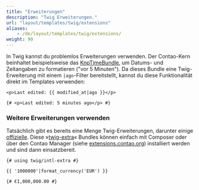 ```yaml
---
title: "Erweiterungen"
description: "Twig Erweiterungen."
url: "layout/templates/twig/extensions"
aliases:
    - /de/layout/templates/twig/extensions/
weight: 90
---
```



In Twig kannst du problemlos Erweiterungen verwenden. Der Contao-Kern beinhaltet beispielsweise das 
[KnpTimeBundle](https://github.com/KnpLabs/KnpTimeBundle), um Datums- und Zeitangaben zu formatieren ("vor 5 Minuten").
Da dieses Bundle eine Twig-Erweiterung mit einem `|ago`-Filter bereitstellt, kannst du diese Funktionalität direkt im Templates verwenden:

```twig
<p>Last edited: {{ modified_at|ago }}</p>

{# <p>Last edited: 5 minutes ago</p> #}
```


### Weitere Erweiterungen verwenden

Tatsächlich gibt es bereits eine Menge Twig-Erweiterungen, darunter einige
[offizielle](https://github.com/twigphp/Twig/tree/3.x/extra). Diese »[twig-extra](https://extensions.contao.org/?q=twig&pages=1)« Bundles 
können einfach mit Composer oder über den Contao Manager (siehe [extensions.contao.org](https://extensions.contao.org/?q=twig&pages=1)) 
installiert werden und sind dann einsatzbereit.

```twig
{# using twig/intl-extra #}

{{ '1000000'|format_currency('EUR') }}

{# €1,000,000.00 #}
```